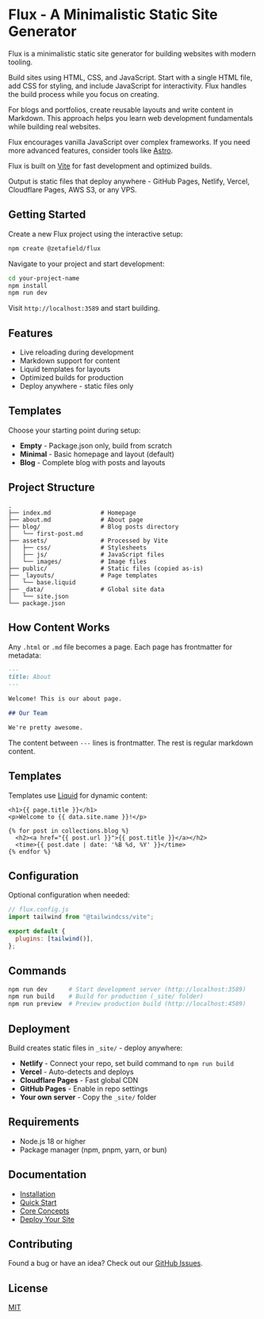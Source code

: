 # Flux - A Minimalistic Static Site Generator

Flux is a minimalistic static site generator for building websites with modern tooling.

Build sites using HTML, CSS, and JavaScript. Start with a single HTML file, add CSS for styling, and include JavaScript for interactivity. Flux handles the build process while you focus on creating.

For blogs and portfolios, create reusable layouts and write content in Markdown. This approach helps you learn web development fundamentals while building real websites.

Flux encourages vanilla JavaScript over complex frameworks. If you need more advanced features, consider tools like [Astro](https://astro.build/).

Flux is built on [Vite](http://vite.dev) for fast development and optimized builds.

Output is static files that deploy anywhere - GitHub Pages, Netlify, Vercel, Cloudflare Pages, AWS S3, or any VPS.

## Getting Started

Create a new Flux project using the interactive setup:

```bash
npm create @zetafield/flux
```

Navigate to your project and start development:

```bash
cd your-project-name
npm install
npm run dev
```

Visit `http://localhost:3589` and start building.

## Features

- Live reloading during development
- Markdown support for content
- Liquid templates for layouts
- Optimized builds for production  
- Deploy anywhere - static files only

## Templates

Choose your starting point during setup:

- **Empty** - Package.json only, build from scratch
- **Minimal** - Basic homepage and layout (default)
- **Blog** - Complete blog with posts and layouts

## Project Structure

```
.
├── index.md              # Homepage
├── about.md              # About page
├── blog/                 # Blog posts directory
│   └── first-post.md
├── assets/               # Processed by Vite
│   ├── css/              # Stylesheets
│   ├── js/               # JavaScript files
│   └── images/           # Image files
├── public/               # Static files (copied as-is)
├── _layouts/             # Page templates
│   └── base.liquid
├── _data/                # Global site data
│   └── site.json
└── package.json
```

## How Content Works

Any `.html` or `.md` file becomes a page. Each page has frontmatter for metadata:

```markdown
---
title: About
---

Welcome! This is our about page.

## Our Team

We're pretty awesome.
```

The content between `---` lines is frontmatter. The rest is regular markdown content.

## Templates

Templates use [Liquid](https://liquidjs.com/) for dynamic content:

```liquid
<h1>{{ page.title }}</h1>
<p>Welcome to {{ data.site.name }}!</p>

{% for post in collections.blog %}
  <h2><a href="{{ post.url }}">{{ post.title }}</a></h2>
  <time>{{ post.date | date: '%B %d, %Y' }}</time>
{% endfor %}
```

## Configuration

Optional configuration when needed:

```javascript
// flux.config.js
import tailwind from "@tailwindcss/vite";

export default {
  plugins: [tailwind()],
};
```

## Commands

```bash
npm run dev      # Start development server (http://localhost:3589)
npm run build    # Build for production (_site/ folder)  
npm run preview  # Preview production build (http://localhost:4589)
```

## Deployment

Build creates static files in `_site/` - deploy anywhere:

- **Netlify** - Connect your repo, set build command to `npm run build`
- **Vercel** - Auto-detects and deploys  
- **Cloudflare Pages** - Fast global CDN
- **GitHub Pages** - Enable in repo settings
- **Your own server** - Copy the `_site/` folder

## Requirements

- Node.js 18 or higher
- Package manager (npm, pnpm, yarn, or bun)

## Documentation

- [Installation](https://flux.zetafield.com/installation)
- [Quick Start](https://flux.zetafield.com/quick-start)  
- [Core Concepts](https://flux.zetafield.com/concepts)
- [Deploy Your Site](https://flux.zetafield.com/deploy)

## Contributing

Found a bug or have an idea? Check out our [GitHub Issues](https://github.com/zetafield/flux/issues).

## License

[MIT](./LICENSE)
